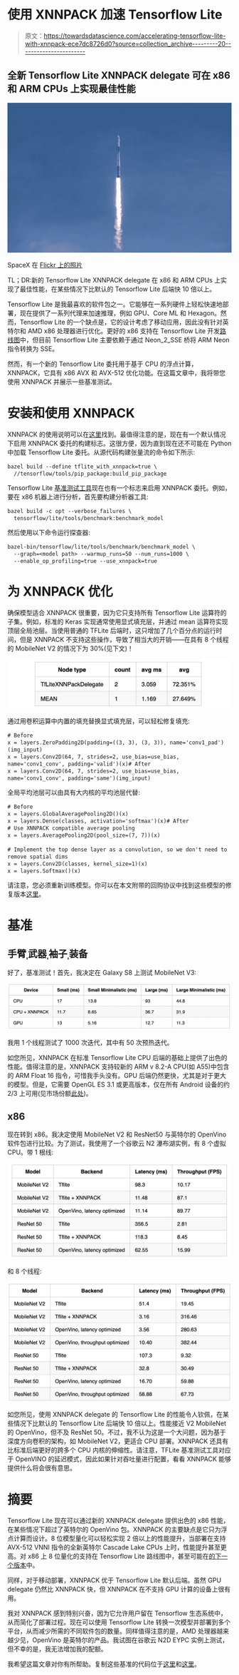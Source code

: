 # 使用 XNNPACK 加速 Tensorflow Lite

> 原文：<https://towardsdatascience.com/accelerating-tensorflow-lite-with-xnnpack-ece7dc8726d0?source=collection_archive---------20----------------------->

## 全新 Tensorflow Lite XNNPACK delegate 可在 x86 和 ARM CPUs 上实现最佳性能

![](img/237630a6ee8090d7952d854fb8cd4b74.png)

SpaceX 在 [Flickr 上的照片](https://www.flickr.com/photos/spacex/49421604803https://www.flickr.com/photos/spacex/49421604803)

TL；DR:新的 Tensorflow Lite XNNPACK delegate 在 x86 和 ARM CPUs 上实现了最佳性能，在某些情况下比默认的 Tensorflow Lite 后端快 10 倍以上。

Tensorflow Lite 是我最喜欢的软件包之一。它能够在一系列硬件上轻松快速地部署，现在提供了一系列代理来加速推理，例如 GPU、Core ML 和 Hexagon。然而，Tensorflow Lite 的一个缺点是，它的设计考虑了移动应用，因此没有针对英特尔和 AMD x86 处理器进行优化。更好的 x86 支持在 Tensorflow Lite 开发[路线图](https://www.tensorflow.org/lite/guide/roadmap)中，但目前 Tensorflow Lite 主要依赖于通过 Neon_2_SSE 桥将 ARM Neon 指令转换为 SSE。

然而，有一个新的 Tensorflow Lite 委托用于基于 CPU 的浮点计算，XNNPACK，它具有 x86 AVX 和 AVX-512 优化功能。在这篇文章中，我将带您使用 XNNPACK 并展示一些基准测试。

# 安装和使用 XNNPACK

XNNPACK 的使用说明可以在[这里](https://github.com/tensorflow/tensorflow/tree/master/tensorflow/lite/delegates/xnnpack)找到。最值得注意的是，现在有一个默认情况下启用 XNNPACK 委托的构建标志。这很方便，因为直到现在还不可能在 Python 中加载 Tensorflow Lite 委托。从源代码构建张量流的命令如下所示:

```
bazel build --define tflite_with_xnnpack=true \ 
  //tensorflow/tools/pip_package:build_pip_package
```

Tensorflow Lite [基准测试工具](https://github.com/tensorflow/tensorflow/tree/master/tensorflow/lite/tools/benchmark#on-android)现在也有一个标志来启用 XNNPACK 委托。例如，要在 x86 机器上进行分析，首先要构建分析器工具:

```
bazel build -c opt --verbose_failures \    
  tensorflow/lite/tools/benchmark:benchmark_model
```

然后使用以下命令运行探查器:

```
bazel-bin/tensorflow/lite/tools/benchmark/benchmark_model \
  --graph=<model path> --warmup_runs=50 --num_runs=1000 \
  --enable_op_profiling=true --use_xnnpack=true
```

# 为 XNNPACK 优化

确保模型适合 XNNPACK 很重要，因为它只支持所有 Tensorflow Lite 运算符的子集。例如，标准的 Keras 实现通常使用显式填充层，并通过 mean 运算符实现顶层全局池层。当使用普通的 TFLite 后端时，这只增加了几个百分点的运行时间，但是 XNNPACK 不支持这些操作，导致了相当大的开销——在具有 8 个线程的 MobileNet V2 的情况下为 30%(见下文)！

![](img/e942b2de9072fb9977651ac2cb6f49d5.png)

通过用卷积运算中内置的填充替换显式填充层，可以轻松修复填充:

```
# Before
x = layers.ZeroPadding2D(padding=((3, 3), (3, 3)), name='conv1_pad')(img_input)
x = layers.Conv2D(64, 7, strides=2, use_bias=use_bias, name='conv1_conv', padding='valid')(x)# After
x = layers.Conv2D(64, 7, strides=2, use_bias=use_bias, name='conv1_conv', padding='same')(img_input)
```

全局平均池层可以由具有大内核的平均池层代替:

```
# Before
x = layers.GlobalAveragePooling2D()(x)
x = layers.Dense(classes, activation='softmax')(x)# After
# Use XNNPACK compatible average pooling
x = layers.AveragePooling2D(pool_size=(7, 7))(x)

# Implement the top dense layer as a convolution, so we don't need to remove spatial dims
x = layers.Conv2D(classes, kernel_size=1)(x)
x = layers.Softmax()(x)
```

请注意，您必须重新训练模型。你可以在本文附带的回购协议中找到这些模型的修复版本[这里](https://github.com/yaysummeriscoming/xnnpack_benchmarks)。

# 基准

## 手臂ˌ武器ˌ袖子ˌ装备

好了，基准测试！首先，我决定在 Galaxy S8 上测试 MobileNet V3:

![](img/8be34d6c6ebfca6fc1a7271ae24cbdc6.png)

我用 1 个线程测试了 1000 次迭代，其中有 50 次预热迭代。

如您所见，XNNPACK 在标准 Tensorflow Lite CPU 后端的基础上提供了出色的性能。值得注意的是，XNNPACK 支持较新的 ARM v 8.2-A CPU(如 A55)中包含的 ARM Float 16 指令，可惜我手头没有。GPU 后端仍然更快，尤其是对于更大的模型。但是，它需要 OpenGL ES 3.1 或更高版本，仅在所有 Android 设备的约 2/3 上可用(见市场份额[此处](https://developer.android.com/about/dashboards))。

## x86

现在转到 x86。我决定使用 MobileNet V2 和 ResNet50 与英特尔的 OpenVino 软件包进行比较。为了测试，我使用了一个谷歌云 N2 瀑布湖实例，有 8 个虚拟 CPU。带 1 根线:

![](img/444dc36fcac9a72adc3edaed48139f1d.png)

和 8 个线程:

![](img/9f9000ce1b3e143603e4220f45f712f8.png)

如您所见，使用 XNNPACK delegate 的 Tensorflow Lite 的性能令人钦佩，在某些情况下比默认的 Tensorflow Lite 后端快 10 倍以上。性能接近 V2 MobileNet 的 OpenVino，但不及 ResNet 50。不过，我不认为这是一个大问题，因为基于深度方向卷积的架构，如 MobileNet V2，更适合 CPU 部署。XNNPACK 还具有比标准后端更好的跨多个 CPU 内核的伸缩性。请注意，TFLite 基准测试工具对应于 OpenVINO 的延迟模式，因此如果针对吞吐量进行配置，看看 XNNPACK 能够提供什么将会很有意思。

# 摘要

Tensorflow Lite 现在可以通过新的 XNNPACK delegate 提供出色的 x86 性能，在某些情况下超过了英特尔的 OpenVino 包。XNNPACK 的主要缺点是它只为浮点计算而设计。8 位模型量化可以轻松实现 2 倍以上的性能提升，当部署在支持 AVX-512 VNNI 指令的全新英特尔 Cascade Lake CPUs 上时，性能提升甚至更高。对 x86 上 8 位量化的支持在 Tensorflow Lite 路线图中，甚至可能在[的下一个版本](https://github.com/tensorflow/tensorflow/issues/34536)中。

同样，对于移动部署，XNNPACK 优于 Tensorflow Lite 默认后端。虽然 GPU delegate 仍然比 XNNPACK 快，但 XNNPACK 在不支持 GPU 计算的设备上很有用。

我对 XNNPACK 感到特别兴奋，因为它允许用户留在 Tensorflow 生态系统中，从而简化了部署过程。现在可以使用 Tensorflow Lite 转换一次模型并部署到多个平台，从而减少所需的不同软件包的数量。同样值得注意的是，AMD 处理器越来越少见，OpenVino 是英特尔的产品。我试图在谷歌云 N2D EYPC 实例上测试，但不幸的是，我无法增加我的配额。

我希望这篇文章对你有所帮助。复制这些基准的代码位于[这里](https://github.com/yaysummeriscoming/mobilenet_v3_tflite)和[这里](https://github.com/yaysummeriscoming/xnnpack_benchmarks)。
